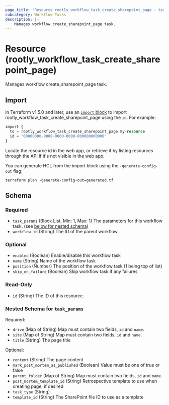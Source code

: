 ```yaml
---
page_title: "Resource rootly_workflow_task_create_sharepoint_page - terraform-provider-rootly"
subcategory: Workflow Tasks
description: |-
    Manages workflow create_sharepoint_page task.
---
```


# Resource (rootly_workflow_task_create_sharepoint_page)

Manages workflow create_sharepoint_page task.



## Import

In Terraform v1.5.0 and later, use an [`import` block](https://developer.hashicorp.com/terraform/language/import) to import rootly_workflow_task_create_sharepoint_page using the `id`. For example:

```terraform
import {
  to = rootly_workflow_task_create_sharepoint_page.my-resource
  id = "00000000-0000-0000-0000-000000000000"
}
```

Locate the resource id in the web app, or retrieve it by listing resources through the API if it's not visible in the web app.

You can generate HCL from the import block using the `-generate-config-out` flag:

```console
terraform plan -generate-config-out=generated.tf
```

<!-- schema generated by tfplugindocs -->
## Schema

### Required

- `task_params` (Block List, Min: 1, Max: 1) The parameters for this workflow task. (see [below for nested schema](#nestedblock--task_params))
- `workflow_id` (String) The ID of the parent workflow

### Optional

- `enabled` (Boolean) Enable/disable this workflow task
- `name` (String) Name of the workflow task
- `position` (Number) The position of the workflow task (1 being top of list)
- `skip_on_failure` (Boolean) Skip workflow task if any failures

### Read-Only

- `id` (String) The ID of this resource.

<a id="nestedblock--task_params"></a>
### Nested Schema for `task_params`

Required:

- `drive` (Map of String) Map must contain two fields, `id` and `name`.
- `site` (Map of String) Map must contain two fields, `id` and `name`.
- `title` (String) The page title

Optional:

- `content` (String) The page content
- `mark_post_mortem_as_published` (Boolean) Value must be one of true or false
- `parent_folder` (Map of String) Map must contain two fields, `id` and `name`.
- `post_mortem_template_id` (String) Retrospective template to use when creating page, if desired
- `task_type` (String)
- `template_id` (String) The SharePoint file ID to use as a template
